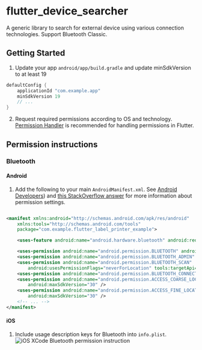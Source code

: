 # flutter_device_searcher

A generic library to search for external device using various connection technologies. Support Bluetooth Classic.

## Getting Started

1. Update your app `android/app/build.gradle` and update minSdkVersion to at least 19
```groovy
defaultConfig {
    applicationId "com.example.app"
    minSdkVersion 19
    // ...
}
```
2. Request required permissions according to OS and technology. [Permission Handler](https://pub.dev/packages/permission_handler) is recommended for handling permissions in Flutter.

## Permission instructions

### Bluetooth
#### Android

1. Add the following to your main `AndroidManifest.xml`.
   See [Android Developers](https://developer.android.com/guide/topics/connectivity/bluetooth/permissions))
   and [this StackOverflow answer](https://stackoverflow.com/a/70793272)
   for more information about permission settings.

```xml

<manifest xmlns:android="http://schemas.android.com/apk/res/android"
    xmlns:tools="http://schemas.android.com/tools"
    package="com.example.flutter_label_printer_example">

    <uses-feature android:name="android.hardware.bluetooth" android:required="true" />

    <uses-permission android:name="android.permission.BLUETOOTH" android:maxSdkVersion="30" />
    <uses-permission android:name="android.permission.BLUETOOTH_ADMIN" android:maxSdkVersion="30" />
    <uses-permission android:name="android.permission.BLUETOOTH_SCAN"
        android:usesPermissionFlags="neverForLocation" tools:targetApi="s" />
    <uses-permission android:name="android.permission.BLUETOOTH_CONNECT" />
    <uses-permission android:name="android.permission.ACCESS_COARSE_LOCATION"
        android:maxSdkVersion="30" />
    <uses-permission android:name="android.permission.ACCESS_FINE_LOCATION"
        android:maxSdkVersion="30" />
    <!-- ... -->
</manifest>
```

#### iOS

1. Include usage description keys for Bluetooth into `info.plist`.
   ![iOS XCode Bluetooth permission instruction](README_img/ios-bluetooth-perm.png)

